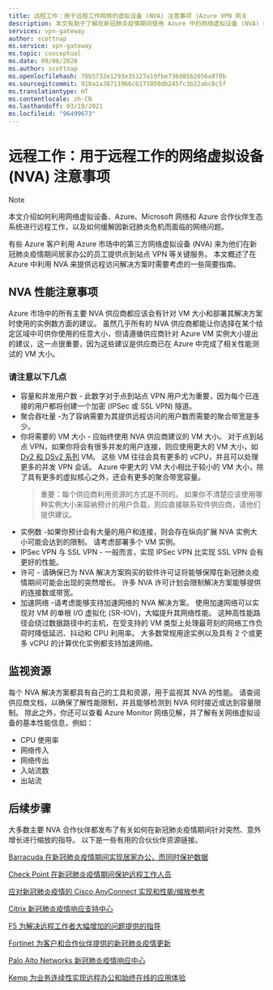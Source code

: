 ```yaml
---
title: 远程工作：用于远程工作网络的虚拟设备 (NVA) 注意事项 |Azure VPN 网关
description: 本文有助于了解在新冠肺炎疫情期间使用 Azure 中的网络虚拟设备 (NVA) 时应考虑的事项。
services: vpn-gateway
author: scottnap
ms.service: vpn-gateway
ms.topic: conceptual
ms.date: 09/08/2020
ms.author: scottnap
ms.openlocfilehash: 70b5732e1293e35127a19fbe736d8562056a870b
ms.sourcegitcommit: 910a1a38711966cb171050db245fc3b22abc8c5f
ms.translationtype: HT
ms.contentlocale: zh-CN
ms.lasthandoff: 03/19/2021
ms.locfileid: "96499673"
---
```

# <a name="working-remotely-network-virtual-appliance-nva-considerations-for-remote-work"></a>远程工作：用于远程工作的网络虚拟设备 (NVA) 注意事项

>[!NOTE]
>本文介绍如何利用网络虚拟设备、Azure、Microsoft 网络和 Azure 合作伙伴生态系统进行远程工作，以及如何缓解因新冠肺炎危机而面临的网络问题。
>

有些 Azure 客户利用 Azure 市场中的第三方网络虚拟设备 (NVA) 来为他们在新冠肺炎疫情期间居家办公的员工提供点到站点 VPN 等关键服务。 本文概述了在 Azure 中利用 NVA 来提供远程访问解决方案时需要考虑的一些简要指南。

## <a name="nva-performance-considerations"></a>NVA 性能注意事项

Azure 市场中的所有主要 NVA 供应商都应该会有针对 VM 大小和部署其解决方案时使用的实例数方面的建议。  虽然几乎所有的 NVA 供应商都能让你选择在某个给定区域中可供你使用的任意大小，但请遵循供应商针对 Azure VM 实例大小提出的建议，这一点很重要，因为这些建议是供应商已在 Azure 中完成了相关性能测试的 VM 大小。  

### <a name="consider-the-following"></a>请注意以下几点

- 容量和并发用户数 - 此数字对于点到站点 VPN 用户尤为重要，因为每个已连接的用户都将创建一个加密 (IPSec 或 SSL VPN) 隧道。  
- 聚合吞吐量 -为了容纳需要为其提供远程访问的用户数而需要的聚合带宽是多少。
- 你将需要的 VM 大小 - 应始终使用 NVA 供应商建议的 VM 大小。  对于点到站点 VPN，如果你将会有很多并发的用户连接，则应使用更大的 VM 大小，如 [Dv2 和 DSv2 系列](../virtual-machines/dv2-dsv2-series.md "Dv2 和 DSv2 系列") VM。 这些 VM 往往会具有更多的 vCPU，并且可以处理更多的并发 VPN 会话。  Azure 中更大的 VM 大小相比于较小的 VM 大小，除了具有更多的虚拟核心之外，还会有更多的聚合带宽容量。
    > 重要：每个供应商利用资源的方式是不同的。  如果你不清楚应该使用哪种实例大小来容纳预计的用户负载，则应直接联系软件供应商，请他们提供建议。
- 实例数 -如果你预计会有大量的用户和连接，则会存在纵向扩展 NVA 实例大小可能会达到的限制。  请考虑部署多个 VM 实例。
- IPSec VPN 与 SSL VPN - 一般而言，实现 IPSec VPN 比实现 SSL VPN 会有更好的性能。  
- 许可 - 请确保已为 NVA 解决方案购买的软件许可证将能够保障在新冠肺炎疫情期间可能会出现的突然增长。  许多 NVA 许可计划会限制解决方案能够提供的连接数或带宽。
- 加速网络 -请考虑能够支持加速网络的 NVA 解决方案。  使用加速网络可以实现对 VM 的单根 I/O 虚拟化 (SR-IOV)，大幅提升其网络性能。 这种高性能路径会绕过数据路径中的主机，在受支持的 VM 类型上处理最苛刻的网络工作负荷时降低延迟、抖动和 CPU 利用率。 大多数常规用途实例以及具有 2 个或更多 vCPU 的计算优化实例都支持加速网络。

## <a name="monitoring-resources"></a>监视资源

每个 NVA 解决方案都具有自己的工具和资源，用于监视其 NVA 的性能。  请查阅供应商文档，以确保了解性能限制，并且能够检测到 NVA 何时接近或达到容量限制。  除此之外，你还可以查看 Azure Monitor 网络见解，并了解有关网络虚拟设备的基本性能信息，例如：

- CPU 使用率
- 网络传入
- 网络传出
- 入站流数
- 出站流

## <a name="next-steps"></a>后续步骤

大多数主要 NVA 合作伙伴都发布了有关如何在新冠肺炎疫情期间针对突然、意外增长进行缩放的指导。 以下是一些有用的合伙伙伴资源链接。

[Barracuda 在新冠肺炎疫情期间实现居家办公，而同时保护数据](https://www.barracuda.com/covid-19/work-from-home "在新冠肺炎疫情期间实现居家办公，而同时保护数据")

[Check Point 在新冠肺炎疫情期间保护远程工作人员](https://www.checkpoint.com/solutions/secure-remote-workforce-during-coronavirus/ "在新冠肺炎疫情期间保护远程工作人员")

[应对新冠肺炎疫情的 Cisco AnyConnect 实现和性能/缩放参考](https://www.cisco.com/c/en/us/support/docs/security/anyconnect-secure-mobility-client/215331-anyconnect-implementation-and-performanc.html "应对新冠肺炎疫情的 Cisco AnyConnect 实现和性能/缩放参考")

[Citrix 新冠肺炎疫情响应支持中心](https://www.citrix.com/support/covid-19-coronavirus.html "Citrix 新冠肺炎疫情响应支持中心")

[F5 为解决远程工作者大幅增加的问题提供的指导](https://www.f5.com/business-continuity "F5 为解决远程工作者大幅增加的问题提供的指导")

[Fortinet 为客户和合作伙伴提供的新冠肺炎疫情更新](https://www.fortinet.com/covid-19.html "为客户和合作伙伴提供的新冠肺炎疫情更新")

[Palo Alto Networks 新冠肺炎疫情响应中心](https://live.paloaltonetworks.com/t5/COVID-19-Response-Center/ct-p/COVID-19_Response_Center "Palo Alto Networks 新冠肺炎疫情响应中心")

[Kemp 为业务连续性实现远程办公和始终在线的应用体验](https://kemptechnologies.com/remote-work-always-on-application-experience-business-continuity/ "Kemp 为业务连续性实现远程办公和始终在线的应用体验")

